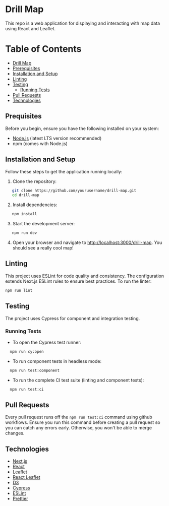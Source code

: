 # Drill Map

This repo is a web application for displaying and interacting with map data using React and Leaflet.

# Table of Contents

- [Drill Map](#drill-map)
- [Prerequisites](#prerequisites)
- [Installation and Setup](#installation-and-setup)
- [Linting](#linting)
- [Testing](#testing)
    - [Running Tests](#running-tests)
- [Pull Requests](#pull-requests)
- [Technologies](#technologies)

## Prequisites

Before you begin, ensure you have the following installed on your system:
- [Node.js](https://nodejs.org/) (latest LTS version recommended)
- npm (comes with Node.js)

## Installation and Setup

Follow these steps to get the application running locally:
1. Clone the repository:
``` bash
   git clone https://github.com/yourusername/drill-map.git
   cd drill-map
```
2. Install dependencies:
``` bash
   npm install
```
3. Start the development server:
``` bash
   npm run dev
```
4. Open your browser and navigate to [http://localhost:3000/drill-map](http://localhost:3000/drill-map). You should
see a really cool map!

## Linting

This project uses ESLint for code quality and consistency. The configuration extends Next.js ESLint rules to ensure best practices.
To run the linter:
``` bash
npm run lint
```

## Testing

The project uses Cypress for component and integration testing.

### Running Tests
- To open the Cypress test runner:
``` bash
  npm run cy:open
```
- To run component tests in headless mode:
``` bash
  npm run test:component
```
- To run the complete CI test suite (linting and component tests):
``` bash
  npm run test:ci
```

## Pull Requests

Every pull request runs off the `npm run test:ci` command using github workflows. Ensure you run this command before
creating a pull request so you can catch any errors early. Otherwise, you won't be able to merge changes.

## Technologies
- [Next.js](https://nextjs.org/)
- [React](https://react.dev/)
- [Leaflet](https://leafletjs.com/)
- [React Leaflet](https://react-leaflet.js.org/)
- [D3](https://d3js.org/)
- [Cypress](https://www.cypress.io/)
- [ESLint](https://eslint.org/)
- [Prettier](https://prettier.io/)
